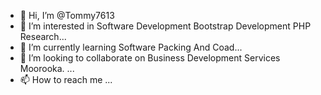 - 👋 Hi, I’m @Tommy7613
- 👀 I’m interested in Software Development Bootstrap Development PHP Research...
- 🌱 I’m currently learning  Software Packing And Coad...
- 💞️ I’m looking to collaborate on Business Development Services Moorooka. ...
- 📫 How to reach me ...

<!---
Tommy7613/Tommy7613 is a ✨ special ✨ repository because its `README.md` (this file) appears on your GitHub profile.
You can click the Preview link to take a look at your changes.
--->
